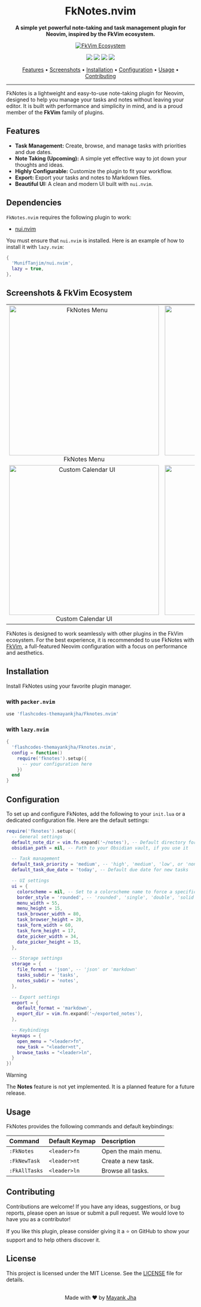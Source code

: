 <div align="center">

# FkNotes.nvim

**A simple yet powerful note-taking and task management plugin for Neovim, inspired by the FkVim ecosystem.**

<a href="https://github.com/TheFlashCodes/FKvim">
  <img src="https://img.shields.io/badge/FkVim-Ecosystem-blueviolet.svg?style=for-the-badge&logo=data:image/svg+xml;base64,PHN2ZyB4bWxucz0iaHR0cDovL3d3dy53My5vcmcvMjAwMC9zdmciIHZpZXdCb3g9IjAgMCAyNCAyNCI+PHBhdGggZD0iTTkuODYgMy41bDIuNjcgMy43NEwxNC40OCAzLjVoMy41MkwxMiAxMy4yOCAzLjk4IDMuNWg5Ljg4ek0xMiAxNS4wNGwtMy44NyA1LjQ2aDcuNzVsLTMuODgtNS40NnoiIGZpbGw9IiNmZmYiLz48L3N2Zz4=" alt="FkVim Ecosystem"/>
</a>

</div>

<p align="center">
  <img src="https://img.shields.io/badge/Made%20with-Lua-blue.svg?style=for-the-badge&logo=lua" />
  <img src="https://img.shields.io/badge/Powered%20by-Neovim-green.svg?style=for-the-badge&logo=neovim" />
  <a href="https://github.com/flashcodes-themayankjha/Fknotes.nvim/stargazers"><img src="https://img.shields.io/github/stars/flashcodes-themayankjha/Fknotes.nvim?style=for-the-badge" /></a>
  <a href="https://github.com/flashcodes-themayankjha/Fknotes.nvim/blob/main/LICENSE"><img src="https://img.shields.io/github/license/flashcodes-themayankjha/Fknotes.nvim?style=for-the-badge" /></a>
</p>

<p align="center">
  <a href="#features">Features</a> •
  <a href="#screenshots">Screenshots</a> •
  <a href="#installation">Installation</a> •
  <a href="#configuration">Configuration</a> •
  <a href="#usage">Usage</a> •
  <a href="#contributing">Contributing</a>
</p>

---

FkNotes is a lightweight and easy-to-use note-taking plugin for Neovim, designed to help you manage your tasks and notes without leaving your editor. It is built with performance and simplicity in mind, and is a proud member of the **FkVim** family of plugins.

## Features

-   **Task Management:** Create, browse, and manage tasks with priorities and due dates.
-   **Note Taking (Upcoming):** A simple yet effective way to jot down your thoughts and ideas.
-   **Highly Configurable:** Customize the plugin to fit your workflow.
-   **Export:** Export your tasks and notes to Markdown files.
-   **Beautiful UI:** A clean and modern UI built with `nui.nvim`.

## Dependencies

`FkNotes.nvim` requires the following plugin to work:

-   [nui.nvim](https://github.com/MunifTanjim/nui.nvim)

You must ensure that `nui.nvim` is installed. Here is an example of how to install it with `lazy.nvim`:

```lua
{
  'MunifTanjim/nui.nvim',
  lazy = true,
},
```

## Screenshots & FkVim Ecosystem

<table align="center">
  <tr>
    <td align="center">
      <img width="400" alt="FkNotes Menu" src="https://github.com/user-attachments/assets/b4fe551b-cfda-4b64-8067-b830114d11d1" />
      <br>
      FkNotes Menu
    </td>
    <td align="center">
      <img width="400" alt="New Task Menu" src="https://github.com/user-attachments/assets/46de455b-87b0-41f7-b495-1bbcc63cc468" />
      <br>
      New Task Menu
    </td>
  </tr>
  <tr>
    <td align="center">
      <img width="400" alt="Custom Calendar UI" src="https://github.com/user-attachments/assets/ea202eac-6eef-4034-9f5c-61e19c5fc772" />
      <br>
      Custom Calendar UI
    </td>
    <td align="center">
      <img width="400" alt="Browser tasks" src="https://github.com/user-attachments/assets/b6310f4b-85c0-4ea8-947d-d396bc5f6a71" />
      <br>
      Browser tasks
    </td>
  </tr>
</table>

FkNotes is designed to work seamlessly with other plugins in the FkVim ecosystem. For the best experience, it is recommended to use FkNotes with [FkVim](https://github.com/TheFlashCodes/FKvim), a full-featured Neovim configuration with a focus on performance and aesthetics.

## Installation

Install FkNotes using your favorite plugin manager.

### with `packer.nvim`

```lua
use 'flashcodes-themayankjha/Fknotes.nvim'
```

### with `lazy.nvim`

```lua
{
  'flashcodes-themayankjha/Fknotes.nvim',
  config = function()
    require('fknotes').setup({
      -- your configuration here
    })
  end
}
```

## Configuration

To set up and configure FkNotes, add the following to your `init.lua` or a dedicated configuration file. Here are the default settings:

```lua
require('fknotes').setup({
  -- General settings
  default_note_dir = vim.fn.expand('~/notes'), -- Default directory for notes and tasks
  obsidian_path = nil, -- Path to your Obsidian vault, if you use it

  -- Task management
  default_task_priority = 'medium', -- 'high', 'medium', 'low', or 'none'
  default_task_due_date = 'today', -- Default due date for new tasks

  -- UI settings
  ui = {
    colorscheme = nil, -- Set to a colorscheme name to force a specific theme
    border_style = 'rounded', -- 'rounded', 'single', 'double', 'solid'
    menu_width = 55,
    menu_height = 15,
    task_browser_width = 80,
    task_browser_height = 20,
    task_form_width = 60,
    task_form_height = 17,
    date_picker_width = 34,
    date_picker_height = 15,
  },

  -- Storage settings
  storage = {
    file_format = 'json', -- 'json' or 'markdown'
    tasks_subdir = 'tasks',
    notes_subdir = 'notes',
  },

  -- Export settings
  export = {
    default_format = 'markdown',
    export_dir = vim.fn.expand('~/exported_notes'),
  },

  -- Keybindings
  keymaps = {
    open_menu = "<leader>fn",
    new_task = "<leader>nt",
    browse_tasks = "<leader>ln",
  }
})
```

> [!WARNING]
> The **Notes** feature is not yet implemented. It is a planned feature for a future release.

## Usage

FkNotes provides the following commands and default keybindings:

| Command | Default Keymap | Description |
| :--- | :--- | :--- |
| `:FkNotes` | `<leader>fn` | Open the main menu. |
| `:FkNewTask` | `<leader>nt` | Create a new task. |
| `:FkAllTasks` | `<leader>ln` | Browse all tasks. |


## Contributing

Contributions are welcome! If you have any ideas, suggestions, or bug reports, please open an issue or submit a pull request. We would love to have you as a contributor!

If you like this plugin, please consider giving it a ⭐ on GitHub to show your support and to help others discover it.

## License

This project is licensed under the MIT License. See the [LICENSE](LICENSE) file for details.

<div align="center">
  <br>
  Made with ❤️ by <a href="https://github.com/flashcodes-themayankjha">Mayank Jha</a>
</div>
